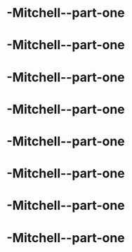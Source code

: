 # -Mitchell--part-one
# -Mitchell--part-one
# -Mitchell--part-one
# -Mitchell--part-one
# -Mitchell--part-one
# -Mitchell--part-one
# -Mitchell--part-one
# -Mitchell--part-one

